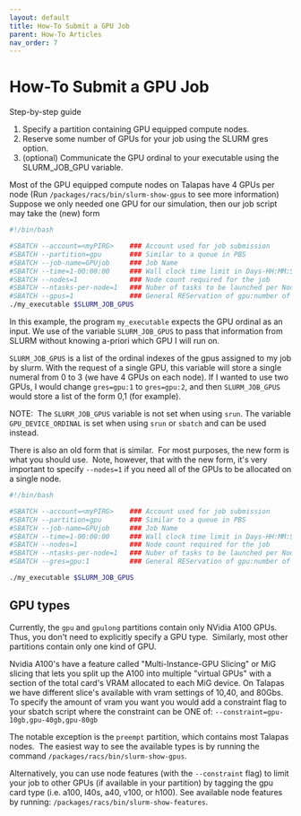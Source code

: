 ```yaml
---
layout: default
title: How-To Submit a GPU Job
parent: How-To Articles
nav_order: 7
---
```


# How-To Submit a GPU Job

Step-by-step guide

1. Specify a partition containing GPU equipped compute nodes.
2. Reserve some number of GPUs for your job using the SLURM gres option.
3. (optional) Communicate the GPU ordinal to your executable using the SLURM_JOB_GPU variable.

Most of the GPU equipped compute nodes on Talapas have 4 GPUs per node (Run `/packages/racs/bin/slurm-show-gpus` to see more information) Suppose we only needed one GPU for our simulation, then our job script may take the (new) form

```bash
#!/bin/bash

#SBATCH --account=<myPIRG>    ### Account used for job submission
#SBATCH --partition=gpu       ### Similar to a queue in PBS
#SBATCH --job-name=GPUjob     ### Job Name
#SBATCH --time=1-00:00:00     ### Wall clock time limit in Days-HH:MM:SS
#SBATCH --nodes=1             ### Node count required for the job
#SBATCH --ntasks-per-node=1   ### Nuber of tasks to be launched per Node
#SBATCH --gpus=1              ### General REServation of gpu:number of gpus
./my_executable $SLURM_JOB_GPUS
```

In this example, the program `my_executable` expects the GPU ordinal as an input. We use of the variable `SLURM_JOB_GPUS` to pass that information from SLURM without knowing a-priori which GPU I will run on.

`SLURM_JOB_GPUS` is a list of the ordinal indexes of the gpus assigned to my job by slurm. With the request of a single GPU, this variable will store a single numeral from 0 to 3 (we have 4 GPUs on each node). If I wanted to use two GPUs, I would change `gres=gpu:1` to `gres=gpu:2`, and then `SLURM_JOB_GPUS` would store a list of the form 0,1 (for example).

NOTE:  The `SLURM_JOB_GPUS` variable is not set when using `srun`. The variable `GPU_DEVICE_ORDINAL` is set when using `srun` or `sbatch` and can be used instead.

There is also an old form that is similar.  For most purposes, the new form is what you should use.  Note, however, that with the new form, it's very important to specify `--nodes=1` if you need all of the GPUs to be allocated on a single node.

```bash
#!/bin/bash

#SBATCH --account=<myPIRG>    ### Account used for job submission
#SBATCH --partition=gpu       ### Similar to a queue in PBS
#SBATCH --job-name=GPUjob     ### Job Name
#SBATCH --time=1-00:00:00     ### Wall clock time limit in Days-HH:MM:SS
#SBATCH --nodes=1             ### Node count required for the job
#SBATCH --ntasks-per-node=1   ### Nuber of tasks to be launched per Node
#SBATCH --gres=gpu:1          ### General REServation of gpu:number of gpus

./my_executable $SLURM_JOB_GPUS
```

## GPU types

Currently, the `gpu` and `gpulong` partitions contain only NVidia A100 GPUs.  Thus, you don't need to explicitly specify a GPU type.  Similarly, most other partitions contain only one kind of GPU.

Nvidia A100's have a feature called "Multi-Instance-GPU Slicing" or MiG slicing that lets you split up the A100 into multiple "virtual GPUs" with a section of the total card's VRAM allocated to each MiG device. On Talapas we have different slice's available with vram settings of 10,40, and 80Gbs. To specify the amount of vram you want you would add a constraint flag to your sbatch script where the constraint can be ONE of: `--constraint=gpu-10gb,gpu-40gb,gpu-80gb`

The notable exception is the `preempt` partition, which contains most Talapas nodes.  The easiest way to see the available types is by running the command `/packages/racs/bin/slurm-show-gpus`.

Alternatively, you can use node features (with the `--constraint` flag) to limit your job to other GPUs (if available in your partition) by tagging the gpu card type (i.e. a100, l40s, a40, v100, or h100). See available node features by running: `/packages/racs/bin/slurm-show-features`.
